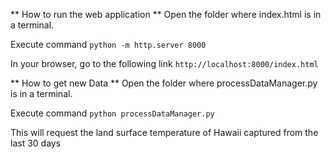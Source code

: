 ** How to run the web application **
Open the folder where index.html is in a terminal.

Execute command `python -m http.server 8000`

In your browser, go to the following link `http://localhost:8000/index.html`

** How to get new Data **
Open the folder where processDataManager.py is in a terminal.

Execute command `python processDataManager.py`

This will request the land surface temperature of Hawaii captured from the last 30 days
